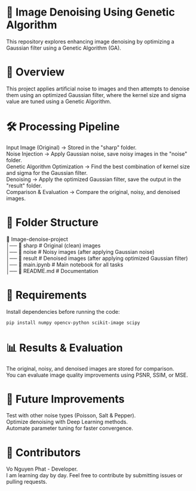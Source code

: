 # 📌 Image Denoising Using Genetic Algorithm

This repository explores enhancing image denoising by optimizing a Gaussian filter using a Genetic Algorithm (GA).

# 📜 Overview

This project applies artificial noise to images and then attempts to denoise them using an optimized Gaussian filter, where the kernel size and sigma value are tuned using a Genetic Algorithm.

# 🛠️ Processing Pipeline

Input Image (Original) → Stored in the "sharp" folder.  
Noise Injection → Apply Gaussian noise, save noisy images in the "noise" folder.  
Genetic Algorithm Optimization → Find the best combination of kernel size and sigma for the Gaussian filter.  
Denoising → Apply the optimized Gaussian filter, save the output in the "result" folder.  
Comparison & Evaluation → Compare the original, noisy, and denoised images.

# 📂 Folder Structure

📂 Image-denoise-project  
│── 📁 sharp # Original (clean) images  
│── 📁 noise # Noisy images (after applying Gaussian noise)  
│── 📁 result # Denoised images (after applying optimized Gaussian filter)  
│── 📜 main.ipynb # Main notebook for all tasks  
│── 📜 README.md # Documentation

# 🔧 Requirements

Install dependencies before running the code:
```bash
pip install numpy opencv-python scikit-image scipy
```

# 📊 Results & Evaluation

The original, noisy, and denoised images are stored for comparison.  
You can evaluate image quality improvements using PSNR, SSIM, or MSE.  

# 📌 Future Improvements

Test with other noise types (Poisson, Salt & Pepper).  
Optimize denoising with Deep Learning methods.  
Automate parameter tuning for faster convergence.  

# 🎯 Contributors

Vo Nguyen Phat - Developer.  
I am learning day by day. Feel free to contribute by submitting issues or pulling requests.